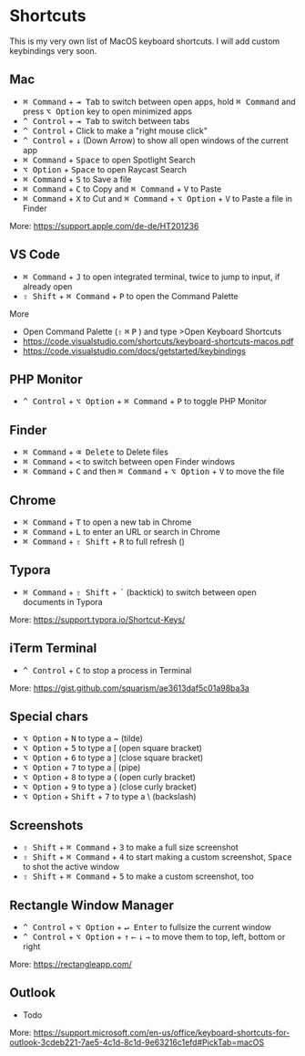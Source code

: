 # Shortcuts

This is my very own list of MacOS keyboard shortcuts. I will add custom keybindings very soon.

## Mac

- <kbd>⌘ Command</kbd> + <kbd>⇥ Tab</kbd> to switch between open apps, hold <kbd>⌘ Command</kbd> and press <kbd>⌥ Option</kbd> key to open minimized apps
- <kbd>^ Control</kbd> + <kbd>⇥ Tab</kbd> to switch between tabs
- <kbd>^ Control</kbd> + Click to make a "right mouse click"
- <kbd>^ Control</kbd> + <kbd>&darr;</kbd> (Down Arrow) to show all open windows of the current app
- <kbd>⌘ Command</kbd> + <kbd>Space</kbd> to open Spotlight Search
- <kbd>⌥ Option</kbd> + <kbd>Space</kbd> to open Raycast Search
- <kbd>⌘ Command</kbd> + <kbd>S</kbd> to Save a file
- <kbd>⌘ Command</kbd> + <kbd>C</kbd> to Copy and <kbd>⌘ Command</kbd> + <kbd>V</kbd> to Paste
- <kbd>⌘ Command</kbd> + <kbd>X</kbd> to Cut and <kbd>⌘ Command</kbd> + <kbd>⌥ Option</kbd> + <kbd>V</kbd> to Paste a file in Finder

More: https://support.apple.com/de-de/HT201236



## VS Code

- <kbd>⌘ Command</kbd> + <kbd>J</kbd> to open integrated terminal, twice to jump to input, if already open
- <kbd>⇧ Shift</kbd> + <kbd>⌘ Command</kbd> + <kbd>P</kbd> to open the Command Palette

More

- Open Command Palette (<kbd>⇧</kbd> <kbd>⌘</kbd> <kbd>P</kbd> ) and type >Open Keyboard Shortcuts
- https://code.visualstudio.com/shortcuts/keyboard-shortcuts-macos.pdf
- https://code.visualstudio.com/docs/getstarted/keybindings



## PHP Monitor

- <kbd>^ Control</kbd> + <kbd>⌥ Option</kbd> + <kbd>⌘ Command</kbd> + <kbd>P</kbd> to toggle PHP Monitor



## Finder

- <kbd>⌘ Command</kbd> + <kbd>⌫ Delete</kbd> to Delete files
- <kbd>⌘ Command</kbd> + <kbd><</kbd> to switch between open Finder windows
- <kbd>⌘ Command</kbd> + <kbd>C</kbd> and then <kbd>⌘ Command</kbd> + <kbd>⌥ Option</kbd> + <kbd>V</kbd> to move the file



## Chrome

- <kbd>⌘ Command</kbd> + <kbd>T</kbd> to open a new tab in Chrome
- <kbd>⌘ Command</kbd> + <kbd>L</kbd> to enter an URL or search in Chrome
- <kbd>⌘ Command</kbd> + <kbd>⇧ Shift</kbd> + <kbd>R</kbd> to full refresh ()



## Typora

- <kbd>⌘ Command</kbd> + <kbd>⇧ Shift</kbd> + <kbd>´</kbd> (backtick) to switch between open documents in Typora

More: https://support.typora.io/Shortcut-Keys/



## iTerm Terminal

- <kbd>^ Control</kbd> + <kbd>C</kbd> to stop a process in Terminal

More: https://gist.github.com/squarism/ae3613daf5c01a98ba3a



## Special chars

- <kbd>⌥ Option</kbd> + <kbd>N</kbd> to type a ~ (tilde)
- <kbd>⌥ Option</kbd> + <kbd>5</kbd> to type a [ (open square bracket)
- <kbd>⌥ Option</kbd> + <kbd>6</kbd> to type a ] (close square bracket)
- <kbd>⌥ Option</kbd> + <kbd>7</kbd> to type a | (pipe)
- <kbd>⌥ Option</kbd> + <kbd>8</kbd> to type a { (open curly bracket)
- <kbd>⌥ Option</kbd> + <kbd>9</kbd> to type a } (close curly bracket)
- <kbd>⌥ Option</kbd> + <kbd>Shift</kbd> + <kbd>7</kbd> to type a \ (backslash)



## Screenshots

- <kbd>⇧ Shift</kbd> + <kbd>⌘ Command</kbd> + <kbd>3</kbd> to make a full size screenshot
- <kbd>⇧ Shift</kbd> + <kbd>⌘ Command</kbd> + <kbd>4</kbd> to start making a custom screenshot, <kbd>Space</kbd> to shot the active window
- <kbd>⇧ Shift</kbd> + <kbd>⌘ Command</kbd> + <kbd>5</kbd> to make a custom screenshot, too



## Rectangle Window Manager

- <kbd>^ Control</kbd> + <kbd>⌥ Option</kbd> + <kbd>↵ Enter</kbd> to fullsize the current window
- <kbd>^ Control</kbd> + <kbd>⌥ Option</kbd> + <kbd>↑</kbd> <kbd>←</kbd> <kbd>&darr;</kbd> <kbd>→</kbd> to move them to top, left, bottom or right

More: https://rectangleapp.com/



## Outlook

- Todo

More: https://support.microsoft.com/en-us/office/keyboard-shortcuts-for-outlook-3cdeb221-7ae5-4c1d-8c1d-9e63216c1efd#PickTab=macOS
